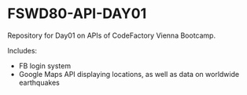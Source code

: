 # FSWD80-API-DAY01
Repository for Day01 on APIs of CodeFactory Vienna Bootcamp.

Includes:
- FB login system
- Google Maps API displaying locations, as well as data on worldwide earthquakes
